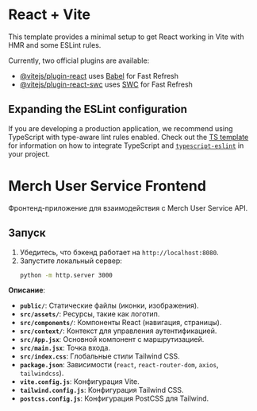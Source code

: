 # React + Vite

This template provides a minimal setup to get React working in Vite with HMR and some ESLint rules.

Currently, two official plugins are available:

- [@vitejs/plugin-react](https://github.com/vitejs/vite-plugin-react/blob/main/packages/plugin-react) uses [Babel](https://babeljs.io/) for Fast Refresh
- [@vitejs/plugin-react-swc](https://github.com/vitejs/vite-plugin-react/blob/main/packages/plugin-react-swc) uses [SWC](https://swc.rs/) for Fast Refresh

## Expanding the ESLint configuration

If you are developing a production application, we recommend using TypeScript with type-aware lint rules enabled. Check out the [TS template](https://github.com/vitejs/vite/tree/main/packages/create-vite/template-react-ts) for information on how to integrate TypeScript and [`typescript-eslint`](https://typescript-eslint.io) in your project.
# Merch User Service Frontend

Фронтенд-приложение для взаимодействия с Merch User Service API.

## Запуск
1. Убедитесь, что бэкенд работает на `http://localhost:8080`.
2. Запустите локальный сервер:
   ```bash
   python -m http.server 3000


**Описание**:
- **`public/`**: Статические файлы (иконки, изображения).
- **`src/assets/`**: Ресурсы, такие как логотип.
- **`src/components/`**: Компоненты React (навигация, страницы).
- **`src/context/`**: Контекст для управления аутентификацией.
- **`src/App.jsx`**: Основной компонент с маршрутизацией.
- **`src/main.jsx`**: Точка входа.
- **`src/index.css`**: Глобальные стили Tailwind CSS.
- **`package.json`**: Зависимости (`react`, `react-router-dom`, `axios`, `tailwindcss`).
- **`vite.config.js`**: Конфигурация Vite.
- **`tailwind.config.js`**: Конфигурация Tailwind CSS.
- **`postcss.config.js`**: Конфигурация PostCSS для Tailwind.
